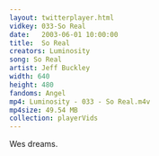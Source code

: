 ```yaml
---
layout: twitterplayer.html
vidkey: 033-So Real
date:   2003-06-01 10:00:00
title:  So Real
creators: Luminosity
song: So Real
artist: Jeff Buckley
width: 640
height: 480
fandoms: Angel
mp4: Luminosity - 033 - So Real.m4v
mp4size: 49.54 MB
collection: playerVids
---
```


  <div>
  Wes dreams.
  </div>
  